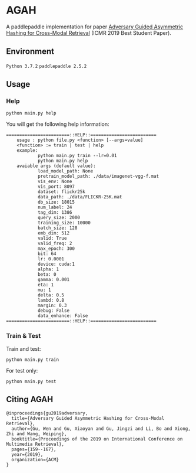 # AGAH

A paddlepaddle implementation for paper [Adversary Guided Asymmetric Hashing for Cross-Modal Retrieval](https://dl.acm.org/citation.cfm?doid=3323873.3325045) (ICMR 2019 Best Student Paper).

## Environment

`Python 3.7.2`
`paddlepaddle 2.5.2`

## Usage

### Help

```shell
python main.py help
```
You will get the following help information:
```
========================::HELP::=========================
    usage : python file.py <function> [--args=value]
    <function> := train | test | help
    example:
            python main.py train --lr=0.01
            python main.py help
    avaiable args (default value):
            load_model_path: None
            pretrain_model_path: ./data/imagenet-vgg-f.mat
            vis_env: None
            vis_port: 8097
            dataset: flickr25k
            data_path: ./data/FLICKR-25K.mat
            db_size: 18015
            num_label: 24
            tag_dim: 1386
            query_size: 2000
            training_size: 10000
            batch_size: 128
            emb_dim: 512
            valid: True
            valid_freq: 2
            max_epoch: 300
            bit: 64
            lr: 0.0001
            device: cuda:1
            alpha: 1
            beta: 0
            gamma: 0.001
            eta: 1
            mu: 1
            delta: 0.5
            lambd: 0.8
            margin: 0.3
            debug: False
            data_enhance: False
========================::HELP::=========================
```

### Train & Test

Train and test:
```shell
python main.py train
```

For test only:
```shell
python main.py test
```

## Citing AGAH

```
@inproceedings{gu2019adversary,
  title={Adversary Guided Asymmetric Hashing for Cross-Modal Retrieval},
  author={Gu, Wen and Gu, Xiaoyan and Gu, Jingzi and Li, Bo and Xiong, Zhi and Wang, Weiping},
  booktitle={Proceedings of the 2019 on International Conference on Multimedia Retrieval},
  pages={159--167},
  year={2019},
  organization={ACM}
}
```